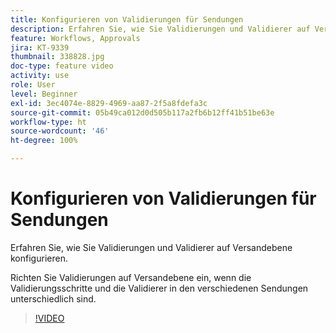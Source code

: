 ```yaml
---
title: Konfigurieren von Validierungen für Sendungen
description: Erfahren Sie, wie Sie Validierungen und Validierer auf Versandebene konfigurieren.
feature: Workflows, Approvals
jira: KT-9339
thumbnail: 338828.jpg
doc-type: feature video
activity: use
role: User
level: Beginner
exl-id: 3ec4074e-8829-4969-aa87-2f5a8fdefa3c
source-git-commit: 05b49ca012d0d505b117a2fb6b12ff41b51be63e
workflow-type: ht
source-wordcount: '46'
ht-degree: 100%

---
```


# Konfigurieren von Validierungen für Sendungen 

Erfahren Sie, wie Sie Validierungen und Validierer auf Versandebene konfigurieren.  

Richten Sie Validierungen auf Versandebene ein, wenn die Validierungsschritte und die Validierer in den verschiedenen Sendungen unterschiedlich sind.

>[!VIDEO](https://video.tv.adobe.com/v/338828?quality=12&learn=on)
